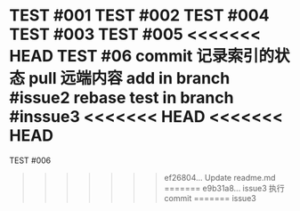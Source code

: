 TEST #001
TEST #002
TEST #004
TEST #003
TEST #005
<<<<<<< HEAD
TEST #06
commit 记录索引的状态
pull 远端内容
add in branch #issue2
rebase test in branch #inssue3
<<<<<<< HEAD
<<<<<<< HEAD
=======
TEST #006
>>>>>>> ef26804... Update readme.md
=======
>>>>>>> e9b31a8... issue3 执行 commit
=======
>>>>>>> issue3
